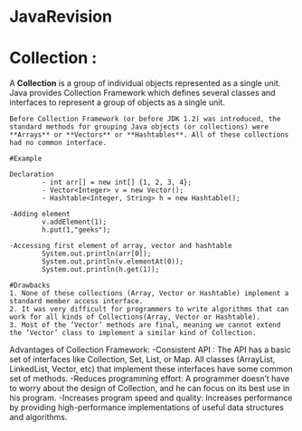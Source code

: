 # JavaRevision

# Collection :

A **Collection** is a group of individual objects represented as a single unit. Java provides Collection Framework which defines several classes and interfaces to represent a group of objects as a single unit.

```
Before Collection Framework (or before JDK 1.2) was introduced, the standard methods for grouping Java objects (or collections) were **Arrays** or **Vectors** or **Hashtables**. All of these collections had no common interface. 

#Example

Declaration
        - int arr[] = new int[] {1, 2, 3, 4}; 
        - Vector<Integer> v = new Vector(); 
        - Hashtable<Integer, String> h = new Hashtable(); 
        
-Adding element
        v.addElement(1); 
        h.put(1,"geeks");
        
-Accessing first element of array, vector and hashtable 
        System.out.println(arr[0]); 
        System.out.println(v.elementAt(0)); 
        System.out.println(h.get(1));          

#Drawbacks
1. None of these collections (Array, Vector or Hashtable) implement a standard member access interface.
2. It was very difficult for programmers to write algorithms that can work for all kinds of Collections(Array, Vector or Hashtable).
3. Most of the ‘Vector’ methods are final, meaning we cannot extend the ’Vector’ class to implement a similar kind of Collection.
```
Advantages of Collection Framework:
 -Consistent API : The API has a basic set of interfaces like Collection, Set, List, or Map. All classes (ArrayList, LinkedList, Vector, etc) that implement these interfaces have some common set of methods.
 -Reduces programming effort: A programmer doesn’t have to worry about the design of Collection, and he can focus on its best use in his program.
 -Increases program speed and quality: Increases performance by providing high-performance implementations of useful data structures and algorithms.

